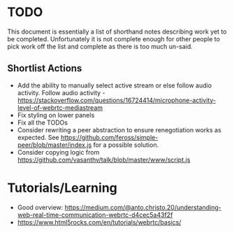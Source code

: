 # TODO

This document is essentially a list of shorthand notes describing work yet to be completed.
Unfortunately it is not complete enough for other people to pick work off the list and
complete as there is too much un-said.

## Shortlist Actions

* Add the ability to manually select active stream or else follow audio activity.
  Follow audio activity - https://stackoverflow.com/questions/16724414/microphone-activity-level-of-webrtc-mediastream
* Fix styling on lower panels
* Fix all the TODOs
* Consider rewriting a peer abstraction to ensure renegotiation works as expected.
  See https://github.com/feross/simple-peer/blob/master/index.js for a possible solution.
* Consider copying logic from https://github.com/vasanthv/talk/blob/master/www/script.js

# Tutorials/Learning

* Good overview: https://medium.com/@anto.christo.20/understanding-web-real-time-communication-webrtc-d4cec5a43f2f
* https://www.html5rocks.com/en/tutorials/webrtc/basics/
